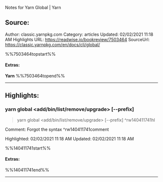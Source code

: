 Notes for Yarn Global | Yarn

## Source:
Author: classic.yarnpkg.com
Category: articles
Updated: 02/02/2021 11:18 AM
Highlights URL: https://readwise.io/bookreview/7503464
SourceUrl: https://classic.yarnpkg.com/en/docs/cli/global/

%%7503464topstart%%
#### Extras:
**Yarn**
%%7503464topend%%


 
-----
 ## Highlights:

### yarn global <add/bin/list/remove/upgrade> [--prefix]
>yarn global <add/bin/list/remove/upgrade> [--prefix] ^rw140411741hl

Comment: Forgot the syntax ^rw140411741comment

Highlighted: 02/02/2021 11:18 AM
Updated: 02/02/2021 11:18 AM

%%140411741start%%
#### Extras:

%%140411741end%%



------

